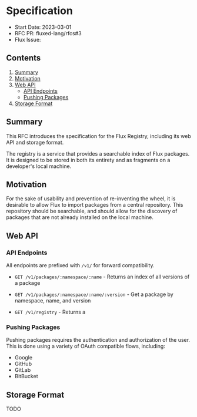# Specification

- Start Date: 2023-03-01
- RFC PR: fluxed-lang/rfcs#3
- Flux Issue:

## Contents

1. [Summary](#summary)
2. [Motivation](#motivation)
3. [Web API](#web-api)
	- [API Endpoints](#api-endpoints)
	- [Pushing Packages](#pushing-packages)
4. [Storage Format](#storage-format)

## Summary

This RFC introduces the specification for the Flux Registry, including its web API and storage format.

The registry is a service that provides a searchable index of Flux packages. It is designed to be stored in both its entirety and as fragments on a developer's local machine.

## Motivation

For the sake of usability and prevention of re-inventing the wheel, it is desirable to allow Flux to import packages from a central repository. This repository should be searchable, and should allow for the discovery of packages that are not already installed on the local machine.

## Web API

### API Endpoints

All endpoints are prefixed with `/v1/` for forward compatibility.

- `GET /v1/packages/:namespace/:name` - Returns an index of all versions of a package
- `GET /v1/packages/:namespace/:name/:version` - Get a package by namespace, name, and version

- `GET /v1/registry` - Returns a 

### Pushing Packages

Pushing packages requires the authentication and authorization of the user. This is done using a variety of OAuth compatible flows, including:

- Google
- GitHub
- GitLab
- BitBucket

## Storage Format

TODO
